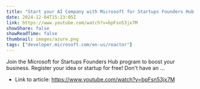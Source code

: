```yaml
---
title: "Start your AI Company with Microsoft for Startups Founders Hub and get free Azure and OpenAI credits"
date: 2024-12-04T15:23:05Z
link: https://www.youtube.com/watch?v=bpFsn53jx7M
showShare: false
showReadTime: false
thumbnail: images/azure.png
tags: ["developer.microsoft.com/en-us/reactor"]
---
```

Join the Microsoft for Startups Founders Hub program to boost your business. Register your idea or startup for free! Don't have an ...

- Link to article: https://www.youtube.com/watch?v=bpFsn53jx7M